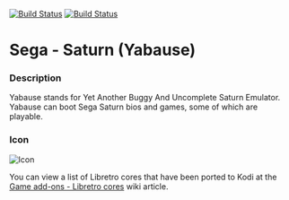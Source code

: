 [![Build Status](https://travis-ci.org/kodi-game/game.libretro.yabause.svg?branch=master)](https://travis-ci.org/kodi-game/game.libretro.yabause)
[![Build Status](https://ci.appveyor.com/api/projects/status/github/kodi-game/game.libretro.yabause?svg=true)](https://ci.appveyor.com/project/kodi-game/game-libretro-yabause)

# Sega - Saturn (Yabause)

### Description
Yabause stands for Yet Another Buggy And Uncomplete Saturn Emulator. Yabause can boot Sega Saturn bios and games, some of which are playable.

### Icon

![Icon](game.libretro.yabause/resources/icon.png)

You can view a list of Libretro cores that have been ported to Kodi at the [Game add-ons - Libretro cores](https://kodi.wiki/view/Game_add-ons#Libretro_cores) wiki article.
